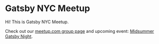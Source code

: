 # Gatsby NYC Meetup

Hi! This is Gatsby NYC Meetup.

Check out our [meetup.com group page](https://www.meetup.com/Gatsby-NYC/) and upcoming event: [Midsummer Gatsby Night](https://www.meetup.com/Gatsby-NYC/events/262665026/).
